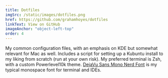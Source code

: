 ```yaml
---
title: Dotfiles
imgSrc: /static/images/dotfiles.png
href: https://github.com/grahamhoyes/dotfiles
linkText: View on GitHub
imageAnchor: "object-left-top"
order: 4
---
```


My common configuration files, with an emphasis on KDE but somewhat relevant for Mac as well. Includes a script for setting up a Kubuntu install to my liking from scratch (run at your own risk). My preferred terminal is Zsh, with a custom Powerlevel10k theme. [DejaVu Sans Mono Nerd Font](https://github.com/ryanoasis/nerd-fonts/tree/master/patched-fonts/DejaVuSansMono) is my typical monospace font for terminal and IDEs.
